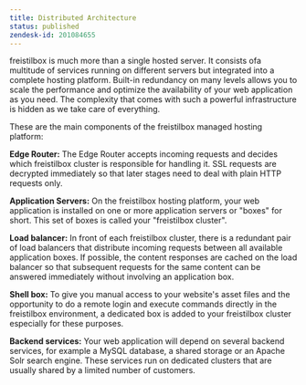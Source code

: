 ```yaml
---
title: Distributed Architecture
status: published
zendesk-id: 201084655
---
```


freistilbox is much more than a single hosted server. It consists ofa multitude of services running on different servers but integrated into a complete hosting platform. Built-in redundancy on many levels allows you to scale the performance and optimize the availability of your web application as you need. The complexity that comes with such a powerful infrastructure is hidden as we take care of everything.

These are the main components of the freistilbox managed hosting platform:

**Edge Router:** The Edge Router accepts incoming requests and decides which freistilbox cluster is responsible for handling it. SSL requests are decrypted immediately so that later stages need to deal with plain HTTP requests only.

**Application Servers:** On the freistilbox hosting platform, your web application is installed on one or more application servers or "boxes" for short. This set of boxes is called your "freistilbox cluster". 

**Load balancer:** In front of each freistilbox cluster, there is a redundant pair of load balancers that distribute incoming requests between all available application boxes. If possible, the content responses are cached on the load balancer so that subsequent requests for the same content can be answered immediately without involving an application box.

**Shell box:** To give you manual access to your website's asset files and the opportunity to do a remote login and execute commands directly in the freistilbox environment, a dedicated box is added to your freistilbox cluster especially for these purposes.

**Backend services:** Your web application will depend on several backend services, for example a MySQL database, a shared storage or an Apache Solr search engine. These services run on dedicated clusters that are usually shared by a limited number of customers.
